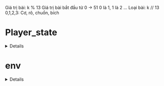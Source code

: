 
Giá trị bài: k % 13
Giá trị bài bắt đầu từ 0 -> 51
0 là 1, 1 là 2 ...
Loại bài: k // 13
0,1,2,3: Cơ, rô, chuồn, bích
 # Player_state
 <details>
  [0:52]: Player card
  [52:104] : Những lá có thể đánh
  [105:108]: Độ dài lá bài còn lại của 3 người chơi
  [108]: Game đã kết thúc hay chưa
  [109:112]: Chip của 3 người chơi
</details>

 # env
<details>
  [0:8]: 8 lá có thể đánh trên bàn
  [8:21]: Bài người chơi 1
  [22:35]: Bài người chơi 2
  [36:49]: Bài người chơi 3
  [50:63]: Bài người chơi 4
  [21,35,49,63]: chip của 4 người chơi
  env[64]: Id người chơi
  env[65]: Hũ chip chung
  env[66]: Game đã kết thúc hay chưa
</details>
